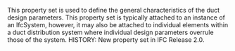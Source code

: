 ﻿This property set is used to define the general characteristics of the duct design parameters. This property set is typically attached to an instance of an IfcSystem, however, it may also be attached to individual elements within a duct distribution system where individual design parameters overrule those of the system.
HISTORY: New property set in IFC Release 2.0.